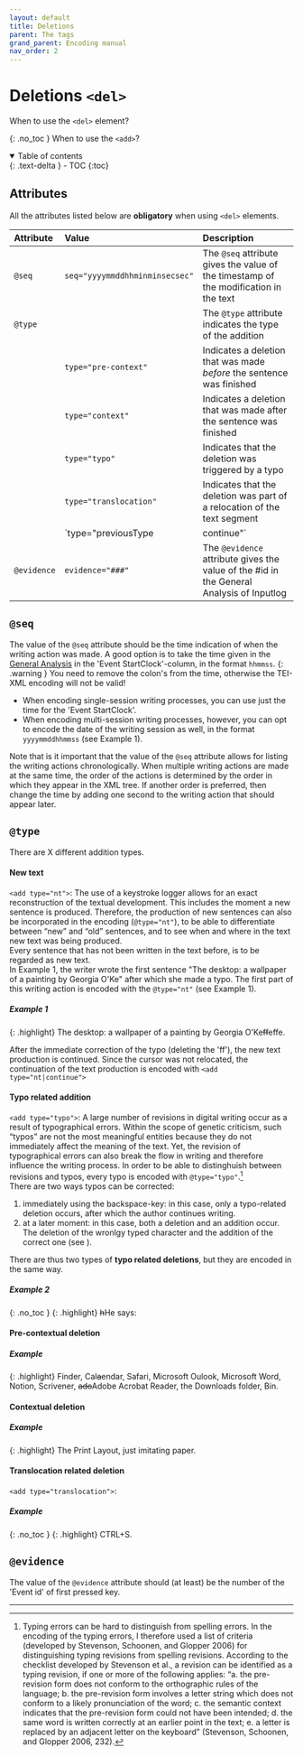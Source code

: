 ```yaml
---
layout: default
title: Deletions
parent: The tags
grand_parent: Encoding manual
nav_order: 2
---
```


# Deletions `<del>` #

When to use the `<del>` element?

{: .no_toc }
When to use the `<add>`?  

<details open markdown="block">
  <summary>
    Table of contents
  </summary>
  {: .text-delta }
- TOC
{:toc}
</details>

## Attributes ##
All the attributes listed below are **obligatory** when using `<del>` elements.

| Attribute        | Value          | Description |
|:-------------|:------------------|:------|
| `@seq`           | `seq="yyyymmddhhminminsecsec"` | The `@seq` attribute gives the value of the timestamp of the modification in the text  |
| `@type` |    | The `@type` attribute indicates the type of the addition  |
|            | `type="pre-context"`      | Indicates a deletion that was made _before_ the sentence was finished   |
|            | `type="context"`      | Indicates a deletion that was made after the sentence was finished   |
|            | `type="typo"`      | Indicates that the deletion was triggered by a typo   |
|            | `type="translocation"`      | Indicates that the deletion was part of a relocation of the text segment   |
|            | `type="previousType|continue"`      | Indicates that the deletion was interrupted by an immediate revision, without changing the cursor location, and is now continued   |
| `@evidence`          | `evidence="###"` | The `@evidence` attribute gives the value of the #id in the General Analysis of Inputlog  |

## `@seq` ##
The value of the `@seq` attribute should be the time indication of when the writing action was made. A good option is to take the time given in the [General Analysis](example/#Example%General%Analysis) in the 'Event StartClock'-column, in the format `hhmmss`. 
{: .warning }
You need to remove the colon's from the time, otherwise the TEI-XML encoding will not be valid!

- When encoding single-session writing processes, you can use just the time for the 'Event StartClock'. 
- When encoding multi-session writing processes, however, you can opt to encode the date of the writing session as well, in the format `yyyymmddhhmmss` (see Example 1).

Note that is it important that the value of the `@seq` attribute allows for listing the writing actions chronologically. When multiple writing actions are made at the same time, the order of the actions is determined by the order in which they appear in the XML tree. If another order is preferred, then change the time by adding one second to the writing action that should appear later. 



## `@type` ##
There are X different addition types.
#### New text ####
`<add type="nt">`: The use of a keystroke logger allows for an exact reconstruction of the textual development. This includes the moment a new sentence is produced. Therefore, the production of new sentences can also be incorporated in the encoding (`@type="nt"`), to be able to differentiate between “new” and “old” sentences, and to see when and where in the text new text was being produced.  
Every sentence that has not been written in the text before, is to be regarded as new text.  
In Example 1, the writer wrote the first sentence "The desktop: a wallpaper of a painting by Georgia O'Ke" after which she made a typo. The first part of this writing action is encoded with the `@type="nt"` (see Example 1).

##### Example 1 #####
{: .highlight}
	<seg><add seq="20230526081925" type="nt" evidence="16-75">The desktop: a wallpaper of a painting by Georgia O'Ke<del seq="20230526081948" type="typo" evidence="76-77">ff</del></add><add seq="20230526081948" type="nt|continue" evidence="78-82">effe.</add></seg>

After the immediate correction of the typo (deleting the 'ff'), the new text production is continued. Since the cursor was not relocated, the continuation of the text production is encoded with `<add type="nt|continue">`

#### Typo related addition ####
`<add type="typo">`: A large number of revisions in digital writing occur as a result of typographical errors. Within the scope of genetic criticism, such “typos” are not the most meaningful entities because they do not immediately affect the meaning of the text. Yet, the revision of typographical errors can also break the flow in writing and therefore influence the writing process. In order to be able to distinghuish between revisions and typos, every typo is encoded with `@type="typo"`.[^1]  
There are two ways typos can be corrected: 
1. immediately using the backspace-key: in this case, only a typo-related deletion occurs, after which the author continues writing. 
2. at a later moment: in this case, both a deletion and an addition occur. The deletion of the wronlgy typed character and the addition of the correct one (see ).

There are thus two types of __typo related deletions__, but they are encoded in the same way.

##### Example 2 #####
{: .no_toc }
{: .highlight}
	<seg><add seq="20230526082627" type="nt" evidence="922-931"><del seq="20230526082633" type="typo" evidence="935">h</del><add seq="20230526082633" type="typo" evidence="937">H</add>e says: </add>

#### Pre-contextual deletion ####
##### Example  #####
{: .highlight}
	<seg><add seq="20230526082028" type="pre-context" evidence="185-197">Finder, Cal<del seq="20230526082033" type="typo" evidence="198">a</del></add><add seq="20230526082033" type="pre-context|continue" evidence="199-235">endar, Safari, Microsoft Oulook, </add><add seq="20230526082014" type="nt" evidence="153-177">Microsoft Word, Notion, </add><mod seq="20230529082051" type="continue" evidence="240-250">Scrivener, <del seq="20230526082058" type="typo" evidence="255-257">ado</del></mod><mod seq="20230526082059" type="continue|continue" evidence="259-311">Adobe Acrobat Reader, the Downloads folder, Bin.</mod></seg>

#### Contextual deletion ####
##### Example  #####
{: .highlight}
	<seg><add seq="20230526082146" type="nt" evidence="342-377">The Print Layout, <add seq="20230526083451" type="context" evidence="1844-1848">just </add>imitating paper.</add></seg>

#### Translocation related deletion ####
`<add type="translocation">`: 
##### Example  #####
{: .no_toc }
{: .highlight}
	<seg><add seq="20230526083311" type="translocation" evidence="1636">CTRL+S.</add></seg>


## `@evidence` ##
The value of the `@evidence` attribute should (at least) be the number of the 'Event id' of first pressed key. 

----

[^1]: Typing errors can be hard to distinguish from spelling errors. In the encoding of the typing errors, I therefore used a list of criteria (developed by Stevenson, Schoonen, and Glopper 2006) for distinguishing typing revisions from spelling revisions. According to the checklist developed by Stevenson et al., a revision can be identified as a typing revision, if one or more of the following applies: “a. the pre-revision form does not conform to the orthographic rules of the language; b. the pre-revision form involves a letter string which does not conform to a likely pronunciation of the word; c. the semantic context indicates that the pre-revision form could not have been intended; d. the same word is written correctly at an earlier point in the text; e. a letter is replaced by an adjacent letter on the keyboard” (Stevenson, Schoonen, and Glopper 2006, 232).
